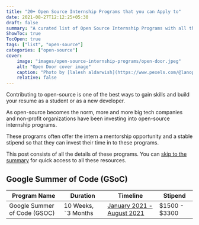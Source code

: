 ```yaml
---
title: "20+ Open Source Internship Programs that you can Apply to"
date: 2021-08-27T12:12:25+05:30
draft: false
summary: "A curated list of Open Source Internship Programs with all the necessary details."
ShowToc: true
TocOpen: true
tags: ["list", "open-source"]
categories: ["open-source"]
cover:
    image: "images/open-source-internship-programs/open-door.jpeg"
    alt: "Open Door cover image"
    caption: "Photo by [lalesh aldarwish](https://www.pexels.com/@lanophotography?utm_content=attributionCopyText&utm_medium=referral&utm_source=pexels) from [Pexels](https://www.pexels.com/photo/steel-door-handle-on-door-147634/?utm_content=attributionCopyText&utm_medium=referral&utm_source=pexels)"
    relative: false
---
```


Contributing to open-source is one of the best ways to gain skills and build your resume as a student or as a new developer.

As open-source becomes the norm, more and more big tech companies and non-profit organizations have been investing into open-source internship programs.

These programs often offer the intern a mentorship opportunity and a stable stipend so that they can invest their time in to these programs.

This post consists of all the details of these programs. You can [skip to the summary]() for quick access to all these resources.

## Google Summer of Code (GSoC)

| Program Name | Duration | Timeline | Stipend |
| ------------ | -------- | -------- | ------- |
| Google Summer of Code (GSOC) | 10 Weeks, ˜3 Months | [January 2021 - August 2021](https://developers.google.com/open-source/gsoc/timeline) | $1500 - $3300 |  